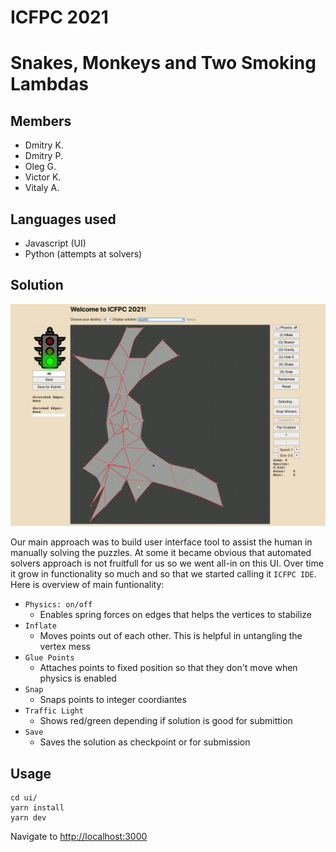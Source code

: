 # ICFPC 2021
# Snakes, Monkeys and Two Smoking Lambdas

## Members

- Dmitry K.
- Dmitry P.
- Oleg G.
- Victor K.
- Vitaly A.

## Languages used
 - Javascript (UI)
 - Python (attempts at solvers)

## Solution

![](img/ui.png)

Our main approach was to build user interface tool to assist the human in manually solving the puzzles. 
At some it became obvious that automated solvers approach is not fruitfull for us so we went all-in on this UI.
Over time it grow in functionality so much and so that we started calling it `ICFPC IDE`. 
Here is overview of main funtionality:

- `Physics: on/off`
  - Enables spring forces on edges that helps the vertices to stabilize
- `Inflate`
  - Moves points out of each other. This is helpful in untangling the vertex mess
- `Glue Points`
  - Attaches points to fixed position so that they don't move when physics is enabled
- `Snap`
  - Snaps points to integer coordiantes
- `Traffic Light`
  - Shows red/green depending if solution is good for submittion
- `Save`
  - Saves the solution as checkpoint or for submission


## Usage

```
cd ui/
yarn install
yarn dev
```

Navigate to [http://localhost:3000]()